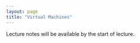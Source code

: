 ```yaml
---
layout: page
title: "Virtual Machines"
---
```


Lecture notes will be available by the start of lecture.
